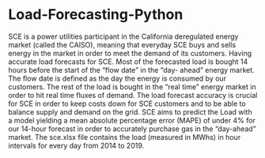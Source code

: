 # Load-Forecasting-Python
SCE is a power utilities participant in the California deregulated energy market (called the CAISO),
meaning that everyday SCE buys and sells energy in the market in order to meet the demand of its
customers. Having accurate load forecasts for SCE. Most of the forecasted load is bought 14 hours before
the start of the “flow date” in the “day- ahead” energy market. The flow date is defined as the day the
energy is consumed by our customers. The rest of the load is bought in the “real time” energy market in
order to hit real time fluxes of demand.
The load forecast accuracy is crucial for SCE in order to keep costs down for SCE customers and to be
able to balance supply and demand on the grid. SCE aims to predict the Load with a model yielding
a mean absolute percentage error (MAPE) of under 4% for our 14-hour forecast in order to accurately
purchase gas in the “day-ahead” market.
The sce.xlsx file contains the load (measured in MWhs) in hour intervals for every day from 2014 to
2019. 
